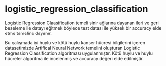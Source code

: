 # logistic_regression_classification


Logistic Regression Claasification temeli sinir ağlarına dayanan ileri ve geri beseleme ile datayı eğitmek böylece test datası ile yüksek bir accuracy elde etme tameline dayanır.  





Bu çalışmada iyi huylu ve kötü huylu kanser hücresi bilgilerini içeren datasetimizde Artifical Neural Network temelini oluşturan Logistic Regression Classification algoritması uygulanmıştır. 
Kötü huylu ve huylu hücreler algoritma ile incelenmiş ve accuracy değeri elde edilmiştir.


